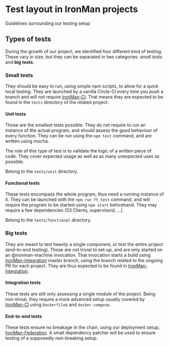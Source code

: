 # Test layout in IronMan projects

Guidelines surrounding our testing setup

## Types of tests

During the growth of our project, we identified four different kind of testing.
These vary in size, but they can be separated in two categories: *small tests*
and **big tests**.

### Small tests

They should be easy to run, using simple npm scripts, to allow for a quick local
testing. They are launched by a vanilla Circle-CI every time you push a branch
and will not require [IronMan-CI]. That means they are expected to be found in
the `tests` directory of the related project.

#### Unit tests

Those are the smallest tests possible. They do not require to run an instance
of the actual program, and should assess the good behaviour of every function.
They can be run using the `npm test` command, and are written using mocha.

The role of this type of test is to validate the logic of a written piece of
code. They cover expected usage as well as as many unexpected uses as possible.

Belong to the `tests/unit` directory.

#### Functional tests

These tests encompass the whole program, thus need a running instance of it.
They can be launched with the `npm run ft_test` command, and will require the
program to be started using `npm start` beforehand. They may require a few
dependencies (S3 Clients, supervisord, ...).

Belong to the `tests/functional` directory.

### Big tests

They are meant to test heavily a single component, or test the entire project
(end-to-end testing). Those are not trivial to set-up, and are only started
on an @ironman-machine invocation. That invocation starts a build using
[IronMan-Integration] master branch, using the branch related to the ongoing PR
for each project. They are thus expected to be found in [IronMan-Integration].

#### Integration tests

These tests are still only assessing a single module of the project. Being
non-trivial, they require a more advanced setup usually covered by [IronMan-CI]
using `Dockerfile`s and `docker-compose`.

#### End-to-end tests

These tests ensure no breakage in the chain, using our deployment setup,
[IronMan-Federation]. A small dependency patcher will be used to ensure testing
of a supposedly non-breaking setup.

[IronMan-CI]: https://github.com/scality/IronMan-CI
[IronMan-Integration]: https://github.com/scality/IronMan-Integration
[IronMan-Federation]: https://github.com/scality/IronMan-Federation
